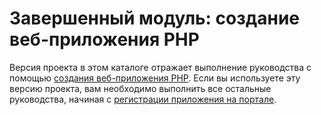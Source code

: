 # <a name="completed-module-create-a-php-web-app"></a>Завершенный модуль: создание веб-приложения PHP

Версия проекта в этом каталоге отражает выполнение руководства с помощью [создания веб-приложения PHP](https://docs.microsoft.com/graph/training/php-tutorial?tutorial-step=1). Если вы используете эту версию проекта, вам необходимо выполнить все остальные руководства, начиная с [регистрации приложения на портале](https://docs.microsoft.com/graph/training/php-tutorial?tutorial-step=2).